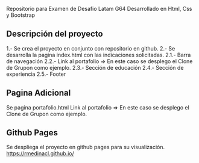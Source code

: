 Repositorio para Examen de Desafio Latam G64
Desarrollado en Html, Css y Bootstrap

## Descripción del proyecto

1.- Se crea el proyecto en conjunto con repositorio en github.
2.- Se desarrolla la pagina index.html con las indicaciones solicitadas.
2.1.- Barra de navegación
2.2.- Link al portafolio => En este caso se desplego el Clone de Grupon como ejemplo.
2.3.- Sección de educación
2.4.- Sección de experiencia
2.5.- Footer

## Pagina Adicional

Se pagina portafolio.html Link al portafolio => En este caso se desplego el Clone de Grupon como ejemplo.

## Github Pages

Se despliega el proyecto en github pages para su visualización.
https://rmedinacl.github.io/
